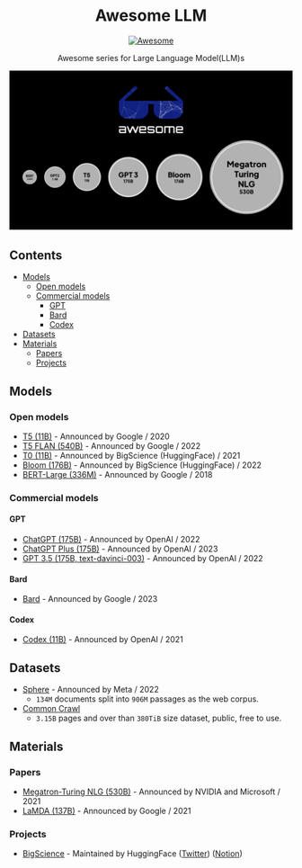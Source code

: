 <h1 align="center">Awesome LLM</h1>
<p align="center"><a href="https://awesome.re"><img src="https://awesome.re/badge.svg" alt="Awesome" /></a></p>
<p align="center">Awesome series for Large Language Model(LLM)s</p>

<p align="center"><img width="880" src="./cover.png" /></p>

## Contents

- [Models](#models)
   - [Open models](#open-models)
   - [Commercial models](#commercial-models)
      - [GPT](#gpt)
      - [Bard](#bard)
      - [Codex](#codex)
- [Datasets](#datasets)
- [Materials](#materials)
   - [Papers](#papers)
   - [Projects](#projects)

## Models

### Open models

- [T5 (11B)](https://huggingface.co/docs/transformers/model_doc/t5) - Announced by Google / 2020
- [T5 FLAN (540B)](https://huggingface.co/google/flan-t5-xxl) - Announced by Google / 2022
- [T0 (11B)](https://huggingface.co/bigscience/T0pp) - Announced by BigScience (HuggingFace) / 2021
- [Bloom (176B)](https://huggingface.co/bigscience/bloom) - Announced by BigScience (HuggingFace) / 2022
- [BERT-Large (336M)](https://huggingface.co/bert-large-uncased) - Announced by Google / 2018

### Commercial models

#### GPT

- [ChatGPT (175B)](https://openai.com/blog/chatgpt/) - Announced by OpenAI / 2022
- [ChatGPT Plus (175B)](https://openai.com/blog/chatgpt-plus/) - Announced by OpenAI / 2023
- [GPT 3.5 (175B, text-davinci-003)](https://platform.openai.com/docs/models/gpt-3) - Announced by OpenAI / 2022

#### Bard

- [Bard](https://blog.google/technology/ai/bard-google-ai-search-updates/) - Announced by Google / 2023

#### Codex

- [Codex (11B)](https://openai.com/blog/openai-codex/) - Announced by OpenAI / 2021

## Datasets

- [Sphere](https://github.com/facebookresearch/Sphere) - Announced by Meta / 2022
   - `134M` documents split into `906M` passages as the web corpus.
- [Common Crawl](https://commoncrawl.org/)
    - `3.15B` pages and over than `380TiB` size dataset, public, free to use.

## Materials

### Papers

- [Megatron-Turing NLG (530B)](https://arxiv.org/abs/2201.11990) - Announced by NVIDIA and Microsoft / 2021
- [LaMDA (137B)](https://arxiv.org/abs/2201.08239) - Announced by Google / 2021

### Projects

- [BigScience](https://bigscience.huggingface.co/) - Maintained by HuggingFace ([Twitter](https://twitter.com/BigScienceLLM)) ([Notion](https://bigscience.notion.site/BLOOM-BigScience-176B-Model-ad073ca07cdf479398d5f95d88e218c4))

